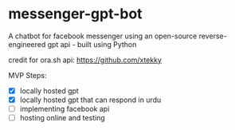 # messenger-gpt-bot
A chatbot for facebook messenger using an open-source reverse-engineered gpt api - built using Python

credit for ora.sh api: https://github.com/xtekky

MVP Steps:
- [X] locally hosted gpt
- [X] locally hosted gpt that can respond in urdu
- [ ] implementing facebook api
- [ ] hosting online and testing
